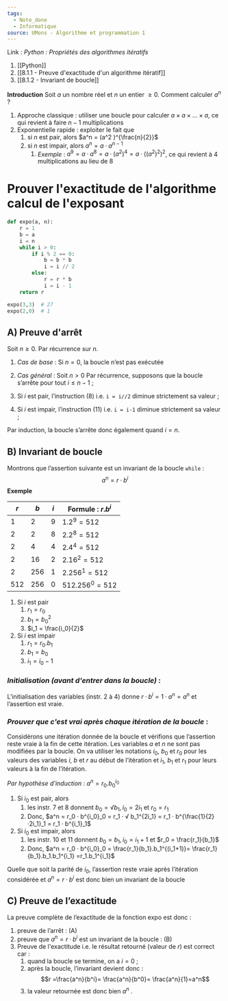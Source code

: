 ```yaml
---
tags:
  - Note_done
  - Informatique
source: UMons - Algorithme et programmation 1
---
```


Link :
_Python : Propriétés des algorithmes itératifs_
1. [[Python]]
2. [[8.1.1 - Preuve d'exactitude d'un algorithme itératif]]
3. [[8.1.2 - Invariant de boucle]]

**Introduction**
Soit $a$ un nombre réel et $n$ un entier $≥ 0$. Comment calculer $a^n$ ? 
1. Approche classique : utiliser une boucle pour calculer $a×a×...×a$, ce qui revient à faire $n−1$ multiplications 
2. Exponentielle rapide : exploiter le fait que 
	1. si $n$ est pair, alors $a^n = (a^2 )^{\frac{n}{2}}$ 
	2. si $n$ est impair, alors $a^n = a · a^{n−1}$ 
		1. _Exemple_ : $a^9 = a · a^8 = a · (a^2 )^4 = a ·((a^2 )^2 )^2$, ce qui revient à 4 multiplications au lieu de 8

# Prouver l'exactitude de l'algorithme calcul de l'exposant
```python
def expo(a, n): 
	r = 1 
	b = a 
	i = n 
	while i > 0: 
		if i % 2 == 0: 
			b = b * b 
			i = i // 2
		else: 
			r = r * b 
			i = i - 1 
	return r

expo(3,3)  # 27 
expo(2,0)  # 1
```

## A) Preuve d'arrêt
Soit $n ≥ 0$. Par récurrence sur $n$.
1. _Cas de base_ :
Si $n = 0$, la boucle n’est pas exécutée

2. _Cas général_ :
Soit $n > 0$ 
Par récurrence, supposons que la boucle s’arrête pour tout $i ≤ n−1$ ;  
1. Si $i$ est pair, l’instruction (8) i.e. `i = i//2` diminue strictement sa valeur ; 
2. Si $i$ est impair, l’instruction (11) i.e. `i = i-1` diminue strictement sa valeur ;

Par induction, la boucle s’arrête donc également quand $i = n$.

## B) Invariant de boucle
Montrons que l’assertion suivante est un invariant de la boucle `while` : $$a^n = r · b^i$$
**Exemple**

| $r$ | $b$ | $i$ | Formule : $r . b^i$ |
| --- | --- | --- | ------------------- |
| 1   | 2   | 9   | $1.2^9=512$         |
| 2   | 2   | 8   | $2.2^8 = 512$       |
| 2   | 4   | 4   | $2.4^4 =512$        |
| 2   | 16  | 2   | $2.16^2 = 512$      |
| 2   | 256 | 1   | $2.256^1 =512$      |
| 512    | 256    | 0    | $512.256^0=512$                    |
1. Si $i$ est pair
	1. $r_1 = r_0$
	2. $b_1 = b_0^2$ 
	3. $i_1 = \frac{i_0}{2}$ 
2. Si $i$ est impair
	1. $r_1 = r_0 . b_1$ 
	2. $b_1 = b_0$ 
	3. $i_1 = i_0 -1$ 

### _Initialisation (avant d'entrer dans la boucle)_ :
L’initialisation des variables (instr. 2 à 4) donne $r · b^i = 1 · a^n = a^n$ et l’assertion est vraie.

### _Prouver que c'est vrai après chaque itération de la boucle_ :
Considérons une itération donnée de la boucle et vérifions que l’assertion reste vraie à la fin de cette itération.
Les variables $a$ et $n$ ne sont pas modifiées par la boucle. 
On va utiliser les notations $i_0$, $b_0$ et $r_0$ pour les valeurs des variables $i$, $b$ et $r$ au début de l’itération et $i_1$, $b_1$ et $r_1$ pour leurs valeurs à la fin de l’itération.

_Par hypothèse d'induction_ : $a^n = r_0 . b_0^{i_0}$ 
1. Si $i_0$ est pair, alors
	1. les instr. 7 et 8 donnent $b_0 = √ b_1, i_0 = 2i_1$ et $r_0 = r_1$
	2. Donc, $a^n = r_0 · b^{i_0}_0 = r_1 · √ b_1^{2i_1} = r_1 · b^{\frac{1}{2} ·2i_1}_1 = r_1 · b^{i_1}_1$ 
2. Si $i_0$ est impair, alors
	1. les instr. 10 et 11 donnent $b_0 = b_1, i_0 = i_1 +1$ et $r_0 = \frac{r_1}{b_1}$ 
	2. Donc, $a^n = r_0 · b^{i_0}_0 = \frac{r_1}{b_1}.b_1^{(i_1+1)}= \frac{r_1}{b_1}.b_1.b_1^{i_1} =r_1.b_1^{i_1}$ 

Quelle que soit la parité de $i_0$, l’assertion reste vraie après l’itération considérée et $a^n = r · b^i$ est donc bien un invariant de la boucle

## C) Preuve de l’exactitude
La preuve complète de l’exactitude de la fonction expo est donc : 
1. preuve de l’arrêt : (A)
2. preuve que $a^n = r · b^i$ est un invariant de la boucle : (B) 
3. Preuve de l'exactitude i.e. le résultat retourné (valeur de $r$) est correct car :
	1. quand la boucle se termine, on a $i = 0$ ;
	2. après la boucle, l’invariant devient donc : $$r =\frac{a^n}{b^i}= \frac{a^n}{b^0}= \frac{a^n}{1}=a^n$$
	3. la valeur retournée est donc bien $a^n$ .